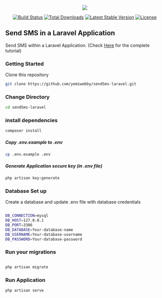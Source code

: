 <p align="center"><img src="https://laravel.com/assets/img/components/logo-laravel.svg"></p>

<p align="center">
<a href="https://travis-ci.org/laravel/framework"><img src="https://travis-ci.org/laravel/framework.svg" alt="Build Status"></a>
<a href="https://packagist.org/packages/laravel/framework"><img src="https://poser.pugx.org/laravel/framework/d/total.svg" alt="Total Downloads"></a>
<a href="https://packagist.org/packages/laravel/framework"><img src="https://poser.pugx.org/laravel/framework/v/stable.svg" alt="Latest Stable Version"></a>
<a href="https://packagist.org/packages/laravel/framework"><img src="https://poser.pugx.org/laravel/framework/license.svg" alt="License"></a>
</p>

## Send SMS in a Laravel Application
Send SMS within a Laravel Application. (Check [Here](https://medium.com/techtrument/send-sms-from-laravel-application-d3ac9d1a4fac) for the complete tutorial)

### Getting Started
Clone this repository

```bash
git clone https://github.com/yemiwebby/sendSms-laravel.git
```

### Change Directory
```bash
cd sendSms-laravel

```

### install dependencies
```bash
composer install 

```

##### Copy .env.example to .env

```bash
cp .env.example .env
```

##### Generate Application secure key (in .env file)
```bash
php artisan key:generate
```


### Database Set up
Create a database and update .env file with database credentials

```bash

DB_CONNECTION=mysql
DB_HOST=127.0.0.1
DB_PORT=3306
DB_DATABASE=Your-database-name
DB_USERNAME=Your-database-username
DB_PASSWORD=Your-database-password

```


### Run your migrations
```bash

php artisan migrate
```
### Run Application
```bash
php artisan serve

```